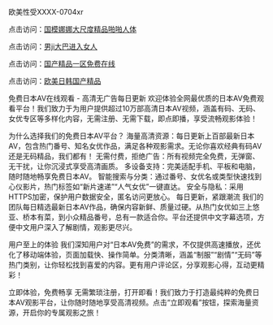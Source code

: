 
欧美性受XXXX-0704xr


点击访问：<a href="https://gda-c7m.pages.dev/">国模娜娜大尺度精品啪啪人体</a>

点击访问：<a href="https://bsdf-5f5.pages.dev/">男ji大巴进入女人</a>

点击访问：<a href="https://cfad.pages.dev/">国产精品一区免费在线</a>

点击访问：<a href="https://rtj-3zo.pages.dev/">欧美日韩国产精品</a>


免费日本AV在线观看 - 高清无广告每日更新
欢迎体验全网最优质的日本AV免费观看平台！我们致力于为用户提供超过10万部高清日本AV视频，涵盖有码、无码、女优专区等多样化内容，无需注册、无需下载，即点即播，享受流畅观影体验！

为什么选择我们的免费日本AV平台？
海量高清资源：每日更新上百部最新日本AV，包含热门番号、知名女优作品，满足各种观影需求。无论你喜欢经典有码AV还是无码精品，我们都有！
无需付费，拒绝广告：所有视频完全免费，无弹窗、无干扰，让你沉浸式享受高清画质。
多设备支持：完美适配手机、平板和电脑，随时随地畅享免费日本AV。
智能搜索与分类：通过番号、女优名或类型快速找到心仪影片，热门标签如“新片速递”“人气女优”一键直达。
安全与隐私：采用HTTPS加密，保护用户数据安全，匿名访问更放心。
每日更新，紧跟潮流
我们的团队每日精选最新日本AV作品，确保内容新鲜、质量过硬。从热门女优如三上悠亚、桥本有菜，到小众精品番号，总有一款适合你。平台还提供中文字幕选项，方便中文用户深入了解剧情，观影更尽兴。

用户至上的体验
我们深知用户对“日本AV免费”的需求，不仅提供高速播放，还优化了移动端体验，页面加载快、操作简单。分类清晰，涵盖“制服”“剧情”“无码”等热门类别，让你轻松找到喜爱的内容。更有用户评论区，分享观影心得，互动更精彩！

立即体验，免费畅享
无需繁琐注册，打开即看！我们致力于打造最纯粹的免费日本AV观影平台，让你随时随地享受高清视频。点击“立即观看”按钮，探索海量资源，开启你的专属观影之旅！











<span style="display:none;">[Canonical link](）</span>
